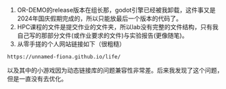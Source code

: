 1. OR-DEMO的release版本在组长那，godot引擎已经被我卸载，这件事又是2024年国庆假期完成的，所以只能放最后一个版本的代码了。          
2. HPC课程的文件是提交作业的文件夹，所以lab没有完整的文件结构，只有我自己写的那部分文件(或作业要求的文件)与实验报告(更像随笔)。      
3. 从零手搓的个人网站链接如下（很粗糙）
```
https://unnamed-fiona.github.io/life/
```
以及其中的小游戏因为动态链接库的问题兼容性非常差。后来我发现了这个问题，但是一直没有去优化。
